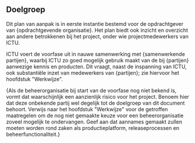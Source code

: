 ## Doelgroep

Dit plan van aanpak is in eerste instantie bestemd voor de opdrachtgever van {opdrachtgevende organisatie}. Het plan biedt ook inzicht en overzicht aan andere betrokkenen bij het project, onder wie projectmedewerkers van ICTU.

ICTU voert de voorfase uit in nauwe samenwerking met {samenwerkende partijen}, waarbij ICTU zo goed mogelijk gebruik maakt van de bij {partijen} aanwezige kennis en producten. Dit vraagt, naast de inspanning van ICTU, ook substantiële inzet van medewerkers van {partijen}; zie hiervoor het hoofdstuk "Werkwijze".

{Als de beheerorganisatie bij start van de voorfase nog niet bekend is, vormt dat waarschijnlijk een aanzienlijk risico voor het project. Benoem hier dat deze onbekende partij wel degelijk tot de doelgroep van dit document behoort. Verwijs naar het hoofdstuk "Werkwijze" voor de getroffen maatregelen om de nog niet gemaakte keuze voor een beheerorganisatie zoveel mogelijk te ondervangen. Geef aan dat aannames gemaakt zullen moeten worden rond zaken als productieplatform, releaseprocessen en beheerfunctionaliteit.}
